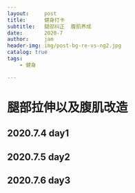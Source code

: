 ```yaml
---
layout:     post
title:      健身打卡
subtitle:   腿部纠正  腹肌养成
date:       2020-7
author:     jam
header-img: img/post-bg-re-vs-ng2.jpg
catalog: true
tags:
    - 健身

---
```


# 腿部拉伸以及腹肌改造
## 2020.7.4 day1
## 2020.7.5 day2
## 2020.7.6 day3

